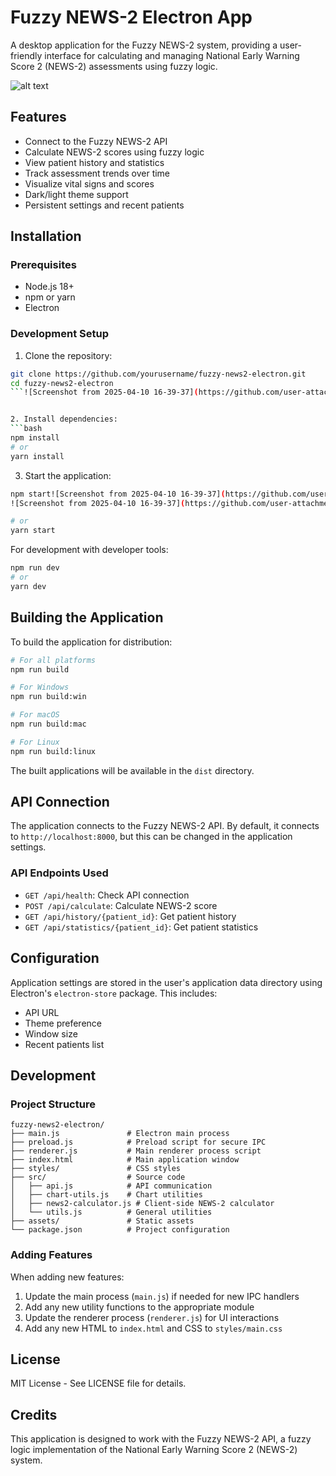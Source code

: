 # Fuzzy NEWS-2 Electron App

A desktop application for the Fuzzy NEWS-2 system, providing a user-friendly interface for calculating and managing National Early Warning Score 2 (NEWS-2) assessments using fuzzy logic.

![alt text]([https://github.com/Troy-Kettle/fuzzy_news2_app/tree/59da07d852a34076d61e9febc0fe26efa0eb1394/imgs/logo.png)

## Features

- Connect to the Fuzzy NEWS-2 API
- Calculate NEWS-2 scores using fuzzy logic
- View patient history and statistics
- Track assessment trends over time
- Visualize vital signs and scores
- Dark/light theme support
- Persistent settings and recent patients

## Installation

### Prerequisites

- Node.js 18+ 
- npm or yarn
- Electron

### Development Setup

1. Clone the repository:
```bash
git clone https://github.com/yourusername/fuzzy-news2-electron.git
cd fuzzy-news2-electron
```![Screenshot from 2025-04-10 16-39-37](https://github.com/user-attachments/assets/370b7351-98e9-4fba-b743-545004d08250)


2. Install dependencies:
```bash
npm install
# or
yarn install
```

3. Start the application:
```bash
npm start![Screenshot from 2025-04-10 16-39-37](https://github.com/user-attachments/assets/2251136a-873f-4f5a-8f88-283a30bb2811)
![Screenshot from 2025-04-10 16-39-37](https://github.com/user-attachments/assets/58300d7f-8317-4a18-9949-80169a2d70ae)

# or
yarn start
```

For development with developer tools:
```bash
npm run dev
# or
yarn dev
```

## Building the Application

To build the application for distribution:

```bash
# For all platforms
npm run build

# For Windows
npm run build:win

# For macOS
npm run build:mac

# For Linux
npm run build:linux
```

The built applications will be available in the `dist` directory.

## API Connection

The application connects to the Fuzzy NEWS-2 API. By default, it connects to `http://localhost:8000`, but this can be changed in the application settings.

### API Endpoints Used

- `GET /api/health`: Check API connection
- `POST /api/calculate`: Calculate NEWS-2 score
- `GET /api/history/{patient_id}`: Get patient history
- `GET /api/statistics/{patient_id}`: Get patient statistics

## Configuration

Application settings are stored in the user's application data directory using Electron's `electron-store` package. This includes:

- API URL
- Theme preference
- Window size
- Recent patients list

## Development

### Project Structure

```
fuzzy-news2-electron/
├── main.js               # Electron main process
├── preload.js            # Preload script for secure IPC
├── renderer.js           # Main renderer process script
├── index.html            # Main application window
├── styles/               # CSS styles
├── src/                  # Source code
│   ├── api.js            # API communication
│   ├── chart-utils.js    # Chart utilities
│   ├── news2-calculator.js # Client-side NEWS-2 calculator
│   └── utils.js          # General utilities
├── assets/               # Static assets
└── package.json          # Project configuration
```

### Adding Features

When adding new features:

1. Update the main process (`main.js`) if needed for new IPC handlers
2. Add any new utility functions to the appropriate module
3. Update the renderer process (`renderer.js`) for UI interactions
4. Add any new HTML to `index.html` and CSS to `styles/main.css`

## License

MIT License - See LICENSE file for details.

## Credits

This application is designed to work with the Fuzzy NEWS-2 API, a fuzzy logic implementation of the National Early Warning Score 2 (NEWS-2) system.
